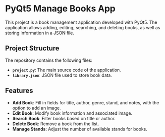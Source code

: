 # PyQt5 Manage Books App

This project is a book management application developed with PyQt5. The application allows adding, editing, searching, and deleting books, as well as storing information in a JSON file.

## Project Structure

The repository contains the following files:

- **`project.py`**: The main source code of the application.
- **`library.json`**: JSON file used to store book data.

## Features

- **Add Book**: Fill in fields for title, author, genre, stand, and notes, with the option to add an image.
- **Edit Book**: Modify book information and associated image.
- **Search Book**: Filter books based on title or author.
- **Delete Book**: Remove a book from the list.
- **Manage Stands**: Adjust the number of available stands for books.

